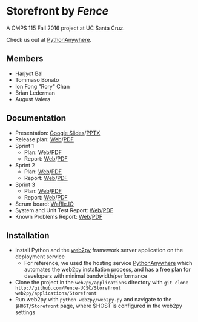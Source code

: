 # Storefront by *Fence*
A CMPS 115 Fall 2016 project at UC Santa Cruz.

Check us out at [PythonAnywhere](https://fence.pythonanywhere.com).

## Members
* Harjyot Bal
* Tommaso Bonato
* Ion Fong "Rory" Chan
* Brian Lederman
* August Valera

## Documentation
* Presentation: [Google Slides](https://docs.google.com/presentation/d/12FC7L3qjBPTURlRjZnUYxmHMhlFeNLSTxkpVp7d3uiE)/[PPTX](docs/Presentation.pptx)
* Release plan: [Web](docs/ReleasePlan.md)/[PDF](https://gitprint.com/Fence-UCSC/Storefront/blob/master/docs/ReleasePlan.md)
* Sprint 1
  * Plan: [Web](docs/Sprint1/Sprint1Plan.md)/[PDF](https://gitprint.com/Fence-UCSC/Storefront/blob/master/docs/Sprint1/Sprint1Plan.md)
  * Report: [Web](docs/Sprint1/Sprint1Report.md)/[PDF](https://gitprint.com/Fence-UCSC/Storefront/blob/master/docs/Sprint1/Sprint1Report.md)
* Sprint 2
  * Plan: [Web](docs/Sprint2/Sprint2Plan.md)/[PDF](https://gitprint.com/Fence-UCSC/Storefront/blob/master/docs/Sprint2/Sprint2Plan.md)
  * Report: [Web](docs/Sprint2/Sprint2Report.md)/[PDF](https://gitprint.com/Fence-UCSC/Storefront/blob/master/docs/Sprint2/Sprint2Report.md)
* Sprint 3
  * Plan: [Web](docs/Sprint3/Sprint3Plan.md)/[PDF](https://gitprint.com/Fence-UCSC/Storefront/blob/master/docs/Sprint3/Sprint3Plan.md)
  * Report: [Web](docs/Sprint3/Sprint3Report.md)/[PDF](https://gitprint.com/Fence-UCSC/Storefront/blob/master/docs/Sprint3/Sprint3Report.md)
* Scrum board: [Waffle.IO](https://waffle.io/Fence-UCSC/Storefront)
* System and Unit Test Report: [Web](docs/SysUnitTestReport.md)/[PDF](https://gitprint.com/Fence-UCSC/Storefront/blob/master/docs/SysUnitTestReport.md)
* Known Problems Report: [Web](docs/KnownProbReport.md)/[PDF](https://gitprint.com/Fence-UCSC/Storefront/blob/master/docs/KnownProbReport.md)

## Installation
* Install Python and the [web2py](http://github.com/web2py/web2py) framework server application on the deployment service
  * For reference, we used the hosting service [PythonAnywhere](http://pythonanywhere.com) which automates the web2py installation process, and has a free plan for developers with minimal bandwidth/performance
* Clone the project in the `web2py/applications` directory with `git clone http://github.com/Fence-UCSC/Storefront web2py/applications/Storefront`
* Run web2py with `python web2py/web2py.py` and navigate to the `$HOST/Storefront` page, where $HOST is configured in the web2py settings
